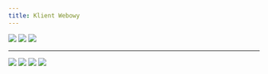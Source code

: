 ```yaml
---
title: Klient Webowy
---
```


<img src="/img/Element-2.png" >
<img src="/img/Element-3.png" >
<img src="/img/Element-7.png" >

---
<img src="/img/Element-1.png" >
<img src="/img/Element-4.png" >
<img src="/img/Element-5.png" >
<img src="/img/Element-6.png" >

